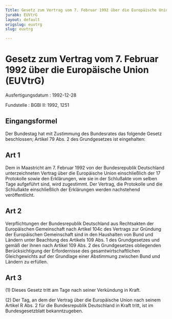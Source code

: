 ```yaml
---
Title: Gesetz zum Vertrag vom 7. Februar 1992 über die Europäische Union
jurabk: EUVtrG
layout: default
origslug: euvtrg
slug: euvtrg

---
```


# Gesetz zum Vertrag vom 7. Februar 1992 über die Europäische Union (EUVtrG)

Ausfertigungsdatum
:   1992-12-28

Fundstelle
:   BGBl II: 1992, 1251



## Eingangsformel

Der Bundestag hat mit Zustimmung des Bundesrates das folgende Gesetz beschlossen; Artikel 79 Abs. 2 des Grundgesetzes ist eingehalten:


## Art 1

Dem in Maastricht am 7. Februar 1992 von der Bundesrepublik Deutschland unterzeichneten Vertrag über die Europäische Union einschließlich der 17 Protokolle sowie den Erklärungen, wie sie in der Schlußakte vom selben Tage aufgeführt sind, wird zugestimmt. Der Vertrag, die Protokolle und die Schlußakte einschließlich der Erklärungen werden nachstehend veröffentlicht.


## Art 2

Verpflichtungen der Bundesrepublik Deutschland aus Rechtsakten der Europäischen Gemeinschaft nach Artikel 104c des Vertrags zur Gründung der Europäischen Gemeinschaft sind in den Haushalten von Bund und Ländern unter Beachtung des Artikels 109 Abs. 1 des Grundgesetzes und gemäß der ihnen nach Artikel 109 Abs. 2 des Grundgesetzes obliegenden Berücksichtigung der Erfordernisse des gesamtwirtschaftlichen Gleichgewichts auf der Grundlage einer Abstimmung zwischen Bund und Ländern zu erfüllen.


## Art 3

(1) Dieses Gesetz tritt am Tage nach seiner Verkündung in Kraft.

(2) Der Tag, an dem der Vertrag über die Europäische Union nach seinem Artikel R Abs. 2 für die Bundesrepublik Deutschland in Kraft tritt, ist im Bundesgesetzblatt bekanntzugeben.

